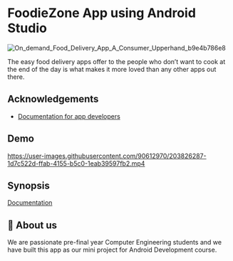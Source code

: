 
# FoodieZone App using Android Studio
![On_demand_Food_Delivery_App_A_Consumer_Upperhand_b9e4b786e8](https://user-images.githubusercontent.com/90612970/203834862-a4f5fe6a-fc1b-441b-bbbe-017460e1565e.png)


The easy food delivery apps offer to the people who don’t want to cook at the end of the day is what makes it more loved than any other apps out there.


## Acknowledgements

 - [Documentation for app developers](https://developer.android.com/docs)
 
## Demo


https://user-images.githubusercontent.com/90612970/203826287-1d7c522d-ffab-4155-b5c0-1eab39597fb2.mp4


## Synopsis

[Documentation](https://drive.google.com/file/d/1-S4UR9UwtphY25h1rYtTWRdlwrxdKnIv/view?usp=sharing)


## 🚀 About us


We are passionate pre-final year Computer Engineering students and we have built this app as our mini project for Android Development course.

